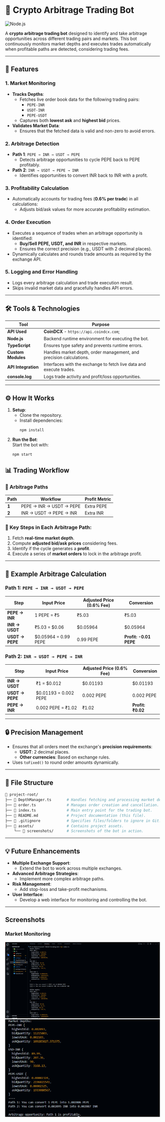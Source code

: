 # 🚀 **Crypto Arbitrage Trading Bot**

![Node.js](https://img.shields.io/badge/Built%20with-Node.js-green)

A **crypto arbitrage trading bot** designed to identify and take arbitrage opportunities across different trading pairs and markets. This bot continuously monitors market depths and executes trades automatically when profitable paths are detected, considering trading fees.

---

## 🌟 **Features**

### 1. **Market Monitoring**

- **Tracks Depths**:
  - Fetches live order book data for the following trading pairs:
    - `PEPE-INR`
    - `USDT-INR`
    - `PEPE-USDT`
  - Captures both **lowest ask** and **highest bid** prices.
- **Validates Market Data**:
  - Ensures that the fetched data is valid and non-zero to avoid errors.

### 2. **Arbitrage Detection**

- **Path 1**: `PEPE → INR → USDT → PEPE`
  - Detects arbitrage opportunities to cycle PEPE back to PEPE profitably.
- **Path 2**: `INR → USDT → PEPE → INR`
  - Identifies opportunities to convert INR back to INR with a profit.

### 3. **Profitability Calculation**

- Automatically accounts for trading fees (**0.6% per trade**) in all calculations:
  - Adjusts bid/ask values for more accurate profitability estimation.

### 4. **Order Execution**

- Executes a sequence of trades when an arbitrage opportunity is identified:
  - **Buy/Sell PEPE, USDT, and INR** in respective markets.
  - Ensures the correct precision (e.g., USDT with 2 decimal places).
- Dynamically calculates and rounds trade amounts as required by the exchange API.

### 5. **Logging and Error Handling**

- Logs every arbitrage calculation and trade execution result.
- Skips invalid market data and gracefully handles API errors.

---

## 🛠 **Tools & Technologies**

| Tool                | Purpose                                                             |
| ------------------- | ------------------------------------------------------------------- |
| **API Used**        | **CoinDCX** - `https://api.coindcx.com`;                            |
| **Node.js**         | Backend runtime environment for executing the bot.                  |
| **TypeScript**      | Ensures type safety and prevents runtime errors.                    |
| **Custom Modules**  | Handles market depth, order management, and precision calculations. |
| **API Integration** | Interfaces with the exchange to fetch live data and execute trades. |
| **console.log**     | Logs trade activity and profit/loss opportunities.                  |

---

## ⚙️ **How It Works**

1. **Setup**:
   - Clone the repository.
   - Install dependencies:
     ```bash
     npm install
     ```
2. **Run the Bot**:  
   Start the bot with:
   ```bash
   npm start
   ```

## 📊 Trading Workflow

### 🔄 Arbitrage Paths

| Path  | Workflow                 | Profit Metric |
| ----- | ------------------------ | ------------- |
| **1** | PEPE → INR → USDT → PEPE | Extra PEPE    |
| **2** | INR → USDT → PEPE → INR  | Extra INR     |

### 🔑 Key Steps in Each Arbitrage Path:

1. Fetch **real-time market depth**.
2. Compute **adjusted bid/ask prices** considering fees.
3. Identify if the cycle generates a **profit**.
4. Execute a series of **market orders** to lock in the arbitrage profit.

---

## 🧮 Example Arbitrage Calculation

### **Path 1**: `PEPE → INR → USDT → PEPE`

| Step            | Input Price          | Adjusted Price (0.6% Fee) | Conversion             |
| --------------- | -------------------- | ------------------------- | ---------------------- |
| **PEPE → INR**  | 1 PEPE = ₹5          | ₹5.03                     | ₹5.03                  |
| **INR → USDT**  | ₹5.03 = $0.06        | $0.05964                  | $0.05964               |
| **USDT → PEPE** | $0.05964 = 0.99 PEPE | 0.99 PEPE                 | **Profit: -0.01 PEPE** |

### **Path 2**: `INR → USDT → PEPE → INR`

| Step            | Input Price           | Adjusted Price (0.6% Fee) | Conversion        |
| --------------- | --------------------- | ------------------------- | ----------------- |
| **INR → USDT**  | ₹1 = $0.012           | $0.01193                  | $0.01193          |
| **USDT → PEPE** | $0.01193 = 0.002 PEPE | 0.002 PEPE                | 0.002 PEPE        |
| **PEPE → INR**  | 0.002 PEPE = ₹1.02    | ₹1.02                     | **Profit: ₹0.02** |

---

## 🔒 Precision Management

- Ensures that all orders meet the exchange's **precision requirements**:
  - **USDT**: 2 decimal places.
  - **Other currencies**: Based on exchange rules.
- Uses `toFixed()` to round order amounts dynamically.

---

## 📄 File Structure

```bash
📂 project-root/
├── 📄 DepthManager.ts       # Handles fetching and processing market depths.
├── 📄 order.ts              # Manages order creation and cancellation.
├── 📄 index.ts              # Main entry point for the trading bot.
├── 📄 README.md             # Project documentation (this file).
├── 📄 .gitignore            # Specifies files/folders to ignore in Git.
├── 📂 assets/               # Contains project assets.
    └── 📂 screenshots/      # Screenshots of the bot in action.
```

---

## 💡 Future Enhancements

- **Multiple Exchange Support**:
  - Extend the bot to work across multiple exchanges.
- **Advanced Arbitrage Strategies**:
  - Implement more complex arbitrage paths.
- **Risk Management**:
  - Add stop-loss and take-profit mechanisms.
- **User Interface**:
  - Develop a web interface for monitoring and controlling the bot.

---

## Screenshots

### **Market Monitoring**

![screenshot1](assets/screenshots/screenshot1.png)
![screenshot2](assets/screenshots/screenshot2.png)

